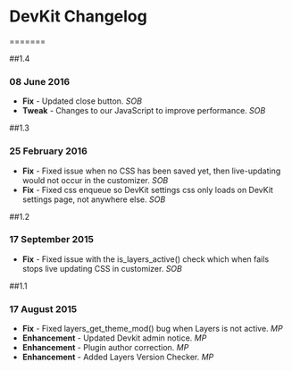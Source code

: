 # DevKit Changelog

=======

##1.4
### 08 June 2016

* **Fix** - Updated close button. *SOB*
* **Tweak** - Changes to our JavaScript to improve performance. *SOB*

##1.3
### 25 February 2016

* **Fix** - Fixed issue when no CSS has been saved yet, then live-updating would not occur in the customizer. *SOB*
* **Fix** - Fixed css enqueue so DevKit settings css only loads on DevKit settings page, not anywhere else. *SOB*

##1.2
### 17 September 2015

* **Fix** - Fixed issue with the is_layers_active() check which when fails stops live updating CSS in customizer. *SOB*

##1.1
### 17 August 2015

* **Fix** - Fixed layers_get_theme_mod() bug when Layers is not active. *MP*
* **Enhancement** - Updated Devkit admin notice. *MP*
* **Enhancement** - Plugin author correction. *MP*
* **Enhancement** - Added Layers Version Checker. *MP*